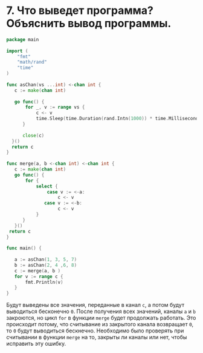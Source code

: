 # 7. Что выведет программа? Объяснить вывод программы.
```go
package main
 
import (
    "fmt"
    "math/rand"
    "time"
)
 
func asChan(vs ...int) <-chan int {
   c := make(chan int)
 
   go func() {
       for _, v := range vs {
           c <- v
           time.Sleep(time.Duration(rand.Intn(1000)) * time.Millisecond)
      }
 
      close(c)
  }()
  return c
}
 
func merge(a, b <-chan int) <-chan int {
   c := make(chan int)
   go func() {
       for {
           select {
               case v := <-a:
                   c <- v
              case v := <-b:
                   c <- v
           }
      }
   }()
 return c
}
 
func main() {
 
   a := asChan(1, 3, 5, 7)
   b := asChan(2, 4 ,6, 8)
   c := merge(a, b )
   for v := range c {
       fmt.Println(v)
   }
}
```
Будут выведены все значения, переданные в канал `c`, а потом будут выводиться бесконечно `0`. 
После получения всех значений, каналы `a` и `b` закроются, но цикл `for` в функции `merge` будет 
продолжать работать. Это происходит потому, что считывание из закрытого канала возвращает `0`, то `0`
будут выводиться бескнечно. Необходимо было проверять при считывании в функции `merge` на то, 
закрыты ли каналы или нет, чтобы исправить эту ошибку.
